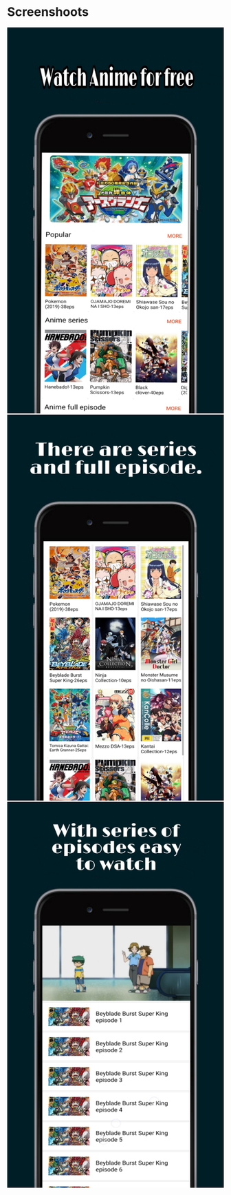# Screenshoots

<img src="app/src/main/res/drawable/PicsArt_09-29-08.15.36.jpg">

<img src="app/src/main/res/drawable/PicsArt_09-29-08.22.47.jpg">
<img src="app/src/main/res/drawable/PicsArt_09-29-08.25.54.jpg">
